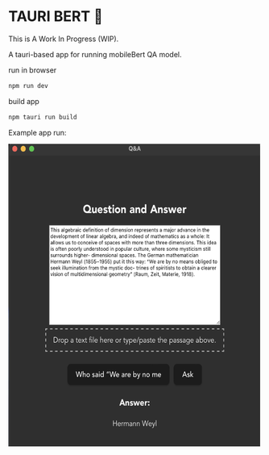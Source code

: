 # TAURI BERT 🤖
This is A Work In Progress (WIP).


A tauri-based app for running mobileBert QA model.

run in browser
```bash
npm run dev
```

build app
```bash
npm tauri run build
```



Example app run:

<img src="example.png" alt="screenshot" height="600" width="500"/>

